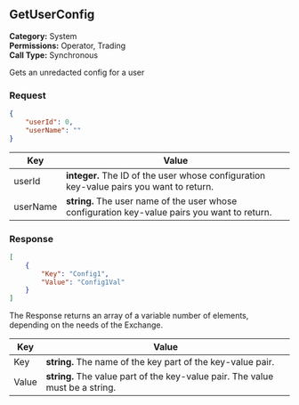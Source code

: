 ## GetUserConfig

**Category:** System<br />**Permissions:** Operator, Trading<br />**Call Type:** Synchronous

Gets an unredacted config for a user

### Request

```json
{
    "userId": 0,
    "userName": ""
}
```

| Key      | Value                                                        |
| -------- | ------------------------------------------------------------ |
| userId   | **integer.** The ID of the user whose configuration key-value pairs you want to return. |
| userName | **string.** The user name of the user whose configuration key-value pairs you want to return. |

### Response

```json
[
    {
        "Key": "Config1",
        "Value": "Config1Val"
    }
]
```

The Response returns an array of a variable number of elements, depending on the needs of the Exchange.

| Key   | Value                                                        |
| ----- | ------------------------------------------------------------ |
| Key   | **string.** The name of the key part of the key-value pair.  |
| Value | **string.** The value part of the key-value pair. The value must be a string. |


